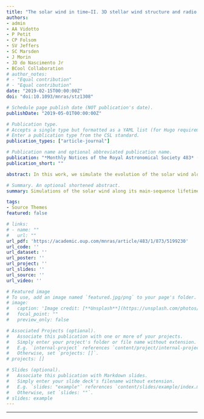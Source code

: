 ```yaml
---
title: "The solar wind in time–II. 3D stellar wind structure and radio emission"
authors:
- admin
- AA Vidotto
- P Petit
- CP Folsom
- SV Jeffers
- SC Marsden
- J Morin
- JD do Nascimento Jr
- BCool Collaboration
# author_notes:
# - "Equal contribution"
# - "Equal contribution"
date: "2019-02-15T00:00:00Z"
doi: "doi:10.1093/mnras/stz1308"

# Schedule page publish date (NOT publication's date).
publishDate: "2019-05-01T00:00:00Z"

# Publication type.
# Accepts a single type but formatted as a YAML list (for Hugo requirements).
# Enter a publication type from the CSL standard.
publication_types: ["article-journal"]

# Publication name and optional abbreviated publication name.
publication: "*Monthly Notices of the Royal Astronomical Society 483* (1), 873-886"
publication_short: ""

abstract: In this work, we simulate the evolution of the solar wind along its main-sequence lifetime and compute its thermal radio emission. To study the evolution of the solar wind, we use a sample of solar mass stars at different ages. All these stars have observationally reconstructed magnetic maps, which are incorporated in our 3D magnetohydrodynamic simulations of their winds. We show that angular-momentum loss and mass-loss rates decrease steadily on evolutionary time-scales, although they can vary in a magnetic cycle time-scale. Stellar winds are known to emit radiation in the form of thermal bremsstrahlung in the radio spectrum. To calculate the expected radio fluxes from these winds, we solve the radiative transfer equation numerically from first principles. We compute continuum spectra across the frequency range 100 MHz to 100 GHz and find maximum radio flux densities ranging from 0.05 to 2.2 Jy. At a frequency of 1 GHz and a normalized distance of d  = 10 pc, the radio flux density follows 0.24 (Ω/Ω⊙)0.9 (d/[10pc])-2Jy, where Ω is the rotation rate. This means that the best candidates for stellar wind observations in the radio regime are faster rotators within distances of 10 pc, such as κ1 Ceti (0.73 Jy) and χ1 Ori (2.2 Jy). These flux predictions provide a guide to observing solar-type stars across the frequency range 0.1–100 GHz in the future using the next generation of radio telescopes, such as ngVLA and Square Kilometre Array.

# Summary. An optional shortened abstract.
summary: Simulations of the solar wind along its main-sequence lifetime and thermal radio emission computations. Can we detect solar-type winds from other stars?

tags:
- Source Themes
featured: false

# links:
# - name: ""
#   url: ""
url_pdf: 'https://academic.oup.com/mnras/article/483/1/873/5199230'
url_code: ''
url_dataset: ''
url_poster: ''
url_project: ''
url_slides: ''
url_source: ''
url_video: ''

# Featured image
# To use, add an image named `featured.jpg/png` to your page's folder. 
# image:
#   caption: 'Image credit: [**Unsplash**](https://unsplash.com/photos/jdD8gXaTZsc)'
#   focal_point: ""
#   preview_only: false

# Associated Projects (optional).
#   Associate this publication with one or more of your projects.
#   Simply enter your project's folder or file name without extension.
#   E.g. `internal-project` references `content/project/internal-project/index.md`.
#   Otherwise, set `projects: []`.
# projects: []

# Slides (optional).
#   Associate this publication with Markdown slides.
#   Simply enter your slide deck's filename without extension.
#   E.g. `slides: "example"` references `content/slides/example/index.md`.
#   Otherwise, set `slides: ""`.
# slides: example
---
```


<!-- {{% callout note %}}
Click the *Cite* button above to demo the feature to enable visitors to import publication metadata into their reference management software.
{{% /callout %}}

{{% callout note %}}
Create your slides in Markdown - click the *Slides* button to check out the example.
{{% /callout %}}

Add the publication's **full text** or **supplementary notes** here. You can use rich formatting such as including [code, math, and images](https://wowchemy.com/docs/content/writing-markdown-latex/). -->

---